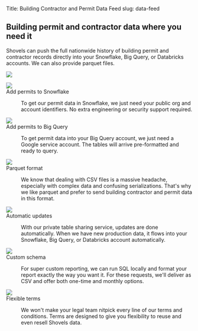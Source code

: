 Title: Building Contractor and Permit Data Feed
slug: data-feed

<!-- hero -->
<section class="hero_container">
  <div class="hero_text-container">
    <h1 class="hero_title text-amber-300">Building permit and contractor data where you need it</h1>
    <p class="hero_description text-lime-50">Shovels can push the full nationwide history of building permit and contractor records directly into your Snowflake, Big Query, or Databricks accounts. We can also provide parquet files.</p>
  </div>
  <div class="hero_image-container">
    <img class="max-h-[500px]" src="theme/images/data-feed/hero.svg">
  </div>
</section>


<!-- elaboration -->
<section class="mx-auto my-24 max-w-7xl px-6">
  <!-- 'table' -->
  <dl class="elaboration_container 3xl:grid-cols-4">
    <div class="elaboration-card">
      <dt class="">
        <div class="mb-6">
          <img src="theme/images/data-feed/ping.png">
        </div>
        <span class="elaboration-card_title">Add permits to Snowflake</span>
      </dt>
      <dd class="elaboration-card_text-container">
        <p class="flex-auto">To get our permit data in Snowflake, we just need your public org and account identifiers. No extra engineering or security support required.</p>
      </dd>
    </div>
    <div class="elaboration-card">
      <dt class="">
        <div class="mb-6">
          <img src="theme/images/data-feed/json.png">
        </div>
        <span class="elaboration-card_title">Add permits to Big Query</span>
      </dt>
      <dd class="elaboration-card_text-container">
        <p class="flex-auto">To get permit data into your Big Query account, we just need a Google service account. The tables will arrive pre-formatted and ready to query.</p>
      </dd>
    </div>
    <div class="elaboration-card">
      <dt class="">
        <div class="mb-6">
          <img src="theme/images/data-feed/accurate.png">
        </div>
        <span class="elaboration-card_title">Parquet format</span>
      </dt>
      <dd class="elaboration-card_text-container">
        <p class="flex-auto">We know that dealing with CSV files is a massive headache, especially with complex data and confusing serializations. That's why we like parquet and prefer to send building contractor and permit data in this format.</p>
      </dd>
    </div>
    <div class="elaboration-card">
      <dt class="">
        <div class="mb-6">
          <img src="theme/images/data-feed/metrics.png">
        </div>
        <span class="elaboration-card_title">Automatic updates</span>
      </dt>
      <dd class="elaboration-card_text-container">
        <p class="flex-auto">With our private table sharing service, updates are done automatically. When we have new production data, it flows into your Snowflake, Big Query, or Databricks account automatically.</p>
      </dd>
    </div>
    <div class="elaboration-card">
      <dt class="">
        <div class="mb-6">
          <img src="theme/images/data-feed/schema.png">
        </div>
        <span class="elaboration-card_title">Custom schema</span>
      </dt>
      <dd class="elaboration-card_text-container">
        <p class="flex-auto">For super custom reporting, we can run SQL locally and format your report exactly the way you want it. For these requests, we'll deliver as CSV and offer both one-time and monthly options.</p>
      </dd>
    </div>
    <div class="elaboration-card">
      <dt class="">
        <div class="mb-6">
          <img src="theme/images/data-feed/terms.png">
        </div>
        <span class="elaboration-card_title">Flexible terms</span>
      </dt>
      <dd class="elaboration-card_text-container">
        <p class="flex-auto">We won't make your legal team nitpick every line of our terms and conditions. Terms are designed to give you flexibility to reuse and even resell Shovels data.</p>
      </dd>
    </div>
  </dl>
</section>
